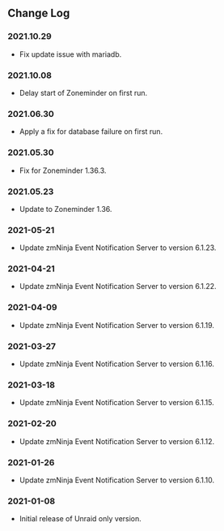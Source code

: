 ## Change Log

### 2021.10.29
- Fix update issue with mariadb.

### 2021.10.08
- Delay start of Zoneminder on first run.

### 2021.06.30
- Apply a fix for database failure on first run.

### 2021.05.30
- Fix for Zoneminder 1.36.3.

### 2021.05.23
- Update to Zoneminder 1.36.

### 2021-05-21
- Update zmNinja Event Notification Server to version 6.1.23.

### 2021-04-21
- Update zmNinja Event Notification Server to version 6.1.22.

### 2021-04-09
- Update zmNinja Event Notification Server to version 6.1.19.

### 2021-03-27
- Update zmNinja Event Notification Server to version 6.1.16.

### 2021-03-18
- Update zmNinja Event Notification Server to version 6.1.15.

### 2021-02-20
- Update zmNinja Event Notification Server to version 6.1.12.

### 2021-01-26
- Update zmNinja Event Notification Server to version 6.1.10.

### 2021-01-08
- Initial release of Unraid only version.